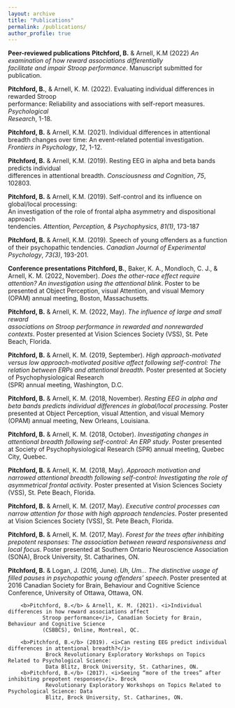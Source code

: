 ```yaml
---
layout: archive
title: "Publications"
permalink: /publications/
author_profile: true
---
```

<b>Peer-reviewed publications</b>
<b>Pitchford, B.</b> & Arnell, K.M (2022) <i>An examination of how reward associations differentially  
          facilitate and impair Stroop performance</i>. Manuscript submitted for publication.

<b>Pitchford, B.</b>, & Arnell, K. M. (2022). Evaluating individual differences in rewarded Stroop   
        performance: Reliability and associations with self-report measures. <i>Psychological  
        Research</i>, 1-18.

<b>Pitchford, B.</b> & Arnell, K.M. (2021). Individual differences in attentional breadth changes over
        time: An event-related potential investigation. <i>Frontiers in Psychology</i>, <i>12</i>, 1-12.

<b>Pitchford, B.</b> & Arnell, K.M. (2019). Resting EEG in alpha and beta bands predicts individual     
        differences in attentional breadth. <i>Consciousness and Cognition</i>, <i>75</i>, 102803.

<b>Pitchford, B.</b> & Arnell, K.M. (2019). Self-control and its influence on global/local processing:   
        An investigation of the role of frontal alpha asymmetry and dispositional approach   
        tendencies. <i>Attention, Perception, & Psychophysics</i>, <i>81(1)</i>, 173-187

<b>Pitchford, B.</b> & Arnell, K.M. (2019). Speech of young offenders as a function of their
         psychopathic tendencies. <i>Canadian Journal of Experimental Psychology</i>, <i>73(3)</i>, 193-201.  

<b>Conference presentations</b>
<b>Pitchford, B.</b>, Baker, K. A., Mondloch, C. J., & Arnell, K. M. (2022, November). <i>Does the
          other-race effect require attention? An investigation using the attentional blink</i>. Poster to
          be presented at Object Perception, visual Attention, and visual Memory (OPAM) annual
          meeting, Boston, Massachusetts.

<b>Pitchford, B.</b> & Arnell, K. M. (2022, May). <i>The influence of large and small reward  
         associations on Stroop performance in rewarded and nonrewarded contexts</i>. Poster
         presented at Vision Sciences Society (VSS), St. Pete Beach, Florida.

<b>Pitchford, B.</b> & Arnell, K. M. (2019, September). <i>High approach-motivated versus low
          approach-motivated positive affect following self-control: The relation between ERPs
          and attentional breadth</i>. Poster presented at Society of Psychophysiological Research    
         (SPR) annual meeting, Washington, D.C.

<b>Pitchford, B.</b> & Arnell, K. M. (2018, November). <i>Resting EEG in alpha and beta bands predicts
        individual differences in global/local processing</i>. Poster presented at Object Perception,
        visual Attention, and visual Memory (OPAM) annual meeting, New Orleans, Louisiana.

<b>Pitchford, B.</b> & Arnell, K. M. (2018, October). <i>Investigating changes in attentional breadth
        following self-control: An ERP study</i>. Poster presented at Society of Psychophysiological
        Research (SPR) annual meeting, Quebec City, Quebec.

<b>Pitchford, B.</b> & Arnell, K. M. (2018, May). <i>Approach motivation and narrowed attentional
        breadth following self-control: Investigating the role of asymmetrical frontal activity</i>. Poster
        presented at Vision Sciences Society (VSS), St. Pete Beach, Florida.

<b>Pitchford, B.</b> & Arnell, K. M. (2017, May). <i>Executive control processes can narrow attention
        for those with high approach tendencies</i>. Poster presented at Vision Sciences Society
        (VSS), St. Pete Beach, Florida.

<b>Pitchford, B.</b> & Arnell, K. M. (2017, May). <i>Forest for the trees after inhibiting prepotent
        responses: The association between reward responsiveness and local focus</i>. Poster
        presented at Southern Ontario Neuroscience Association (SONA), Brock University, St.
        Catharines, ON.

<b>Pitchford, B.</b> & Logan, J. (2016, June). <i>Uh, Um… The distinctive usage of filled pauses in
        psychopathic young offenders’ speech</i>. Poster presented at 2016 Canadian Society for Brain,
        Behaviour and Cognitive Science Conference, University of Ottawa, Ottawa, ON.

        <b>Pitchford, B.</b> & Arnell, K. M. (2021). <i>Individual differences in how reward associations affect    
               Stroop performance</i>, Canadian Society for Brain, Behaviour and Cognitive Science
               (CSBBCS), Online, Montreal, QC.

        <b>Pitchford, B.</b> (2019). <i>Can resting EEG predict individual differences in attentional breadth?</i>  
                Brock Revolutionary Exploratory Workshops on Topics Related to Psychological Science:   
                Data Blitz, Brock University, St. Catharines, ON.
        <b>Pitchford, B.</b> (2017). <i>Seeing “more of the trees” after inhibiting prepotent responses</i>. Brock      
                Revolutionary Exploratory Workshops on Topics Related to Psychological Science: Data
                Blitz, Brock University, St. Catharines, ON.
